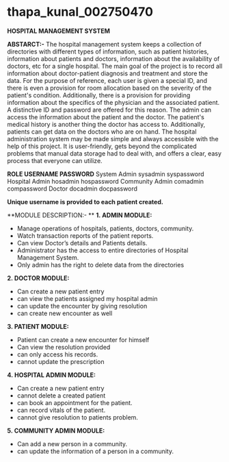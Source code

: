 # thapa_kunal_002750470

**HOSPITAL MANAGEMENT SYSTEM**

**ABSTARCT:-** 
The hospital management system keeps a collection of directories with different types of information, such as patient histories, information about patients and doctors, information about the availability of doctors, etc for a single hospital. The main goal of the project is to record all information about doctor-patient diagnosis and treatment and store the data. For the purpose of reference, each user is given a special ID, and there is even a provision for room allocation based on the severity of the patient's condition. Additionally, there is a provision for providing information about the specifics of the physician and the associated patient. A distinctive ID and password are offered for this reason. The admin can access the information about the patient and the doctor. The patient's medical history is another thing the doctor has access to. Additionally, patients can get data on the doctors who are on hand. The hospital administration system may be made simple and always accessible with the help of this project. It is user-friendly, gets beyond the complicated problems that manual data storage had to deal with, and offers a clear, easy process that everyone can utilize.

**ROLE	            USERNAME	    PASSWORD**
System Admin	    sysadmin	    syspassword
Hospital Admin	  hosadmin	    hospassword
Community Admin	  comadmin	    compassword
Doctor	          docadmin	    docpassword

**Unique username is provided to each patient created.**

**MODULE DESCRIPTION:- **
**1. ADMIN MODULE:**
* Manage operations of hospitals, patients, doctors, community.
* Watch transaction reports of the patient reports.
* Can view Doctor’s details and Patients details.
* Administrator has the access to entire directories of Hospital Management System.
* Only admin has the right to delete data from the directories

**2. DOCTOR MODULE:**
* Can create a new patient entry
* can view the patients assigned my hospital admin
* can update the encounter by giving resolution
* can create new encounter as well

**3. PATIENT MODULE:**
* Patient can create a new encounter for himself
* Can view the resolution provided
* can only access his records.
* cannot update the prescription

**4. HOSPITAL ADMIN MODULE:**
* Can create a new patient entry
* cannot delete a created patient
* can book an appointment for the patient.
* can record vitals of the patient.
* cannot give resolution to patients problem.

**5. COMMUNITY ADMIN MODULE:**
* Can add a new person in a community.
* can update the information of a person in a community.
